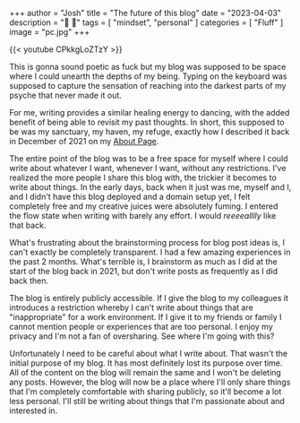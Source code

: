 +++
author = "Josh"
title = "The future of this blog"
date = "2023-04-03"
description = "🌊 💙"
tags = [
    "mindset",
    "personal"
]
categories = [
    "Fluff"
]
image = "pc.jpg"
+++
<!--more-->


{{< youtube CPkkgLoZTzY >}}


This is gonna sound poetic as fuck but my blog was supposed to be space where I could unearth the depths of my being. Typing on the keyboard was supposed to capture the sensation of reaching into the darkest parts of my psyche that never made it out. 

For me, writing provides a similar healing energy to dancing, with the added benefit of being able to revisit my past thoughts. In short, this supposed to be was my sanctuary, my haven, my refuge, exactly how I described it back in December of 2021 on my [About Page](https://macawls.dev/blog/about/).


The entire point of the blog was to be a free space for myself where I could write about whatever I want, whenever I want, without any restrictions. I've realized the more people I share this blog with, the trickier it becomes to write about things. In the early days, back when it just was me, myself and I, and I didn't have this blog deployed and a domain setup yet, I felt completely free and my creative juices were absolutely fuming. I entered the flow state when writing with barely any effort. I would *reeeealllly*  like that back.

What's frustrating about the brainstorming process for blog post ideas is, I can't exactly be completely transparent. I had a few amazing experiences in the past 2 months. What's terrible is, I brainstorm as much as I did at the start of the blog back in 2021, but don't write posts as frequently as I did back then. 

The blog is entirely publicly accessible. If I give the blog to my colleagues it introduces a restriction whereby I can't write about things that are "inappropriate" for a work environment. If I give it to my friends or family I cannot mention people or experiences that are too personal. I enjoy my privacy and I'm not a fan of oversharing. See where I'm going with this?

Unfortunately I need to be careful about what I write about. That wasn't the initial purpose of my blog. It has most definitely lost its purpose over time. All of the content on the blog will remain the same and I won't be deleting any posts. However, the blog will now be a place where I'll only share things that I'm completely comfortable with sharing publicly, so it'll become a lot less personal. I'll still be writing about things that I'm passionate about and interested in.
